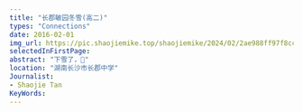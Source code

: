 ```yaml
---
title: "长郡敏园冬雪(高二)"
types: "Connections"
date: 2016-02-01
img_url: https://pic.shaojiemike.top/shaojiemike/2024/02/2ae988ff97f8ccd38f0ace4e5fbf2fbf.png
selectedInFirstPage:
abstract: "下雪了，👏"
location: "湖南长沙市长郡中学"
Journalist:
- Shaojie Tan
KeyWords:
---
```

